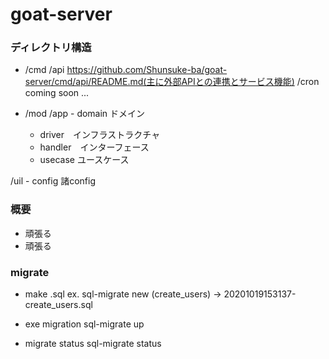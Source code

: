 # goat-server

### ディレクトリ構造
- /cmd
/api https://github.com/Shunsuke-ba/goat-server/cmd/api/README.md(主に外部APIとの連携とサービス機能)
/cron coming soon ...

- /mod
/app - domain ドメイン
     - driver　インフラストラクチャ
     - handler　インターフェース
     - usecase ユースケース

/uil - config 諸config


### 概要
- 頑張る
- 頑張る


### migrate
- make .sql
ex. sql-migrate new (create_users)
→ 20201019153137-create_users.sql

- exe migration
sql-migrate up

- migrate status
sql-migrate status